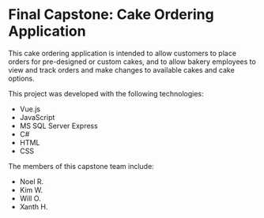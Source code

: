 # Final Capstone: Cake Ordering Application

This cake ordering application is intended to allow customers to place orders for pre-designed or custom cakes, and to allow bakery employees to view and track orders and make changes to available cakes and cake options.

This project was developed with the following technologies:

* Vue.js
* JavaScript
* MS SQL Server Express
* C#
* HTML
* CSS

The members of this capstone team include:

* Noel R.
* Kim W.
* Will O.
* Xanth H.